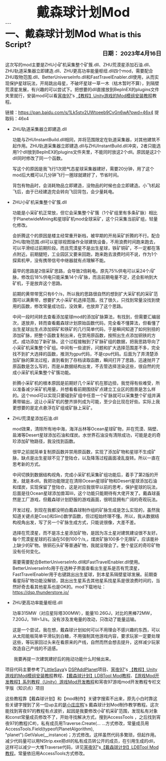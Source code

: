 <div align="center" style="font-size: 42px; font-weight:bold;">戴森球计划Mod</div>
---



<div align="left" style="font-size: 32px;font-weight:bold;">一、戴森球计划Mod
    <a style="font-size: 24px;">What is this Script? </a></div> 
<div align="right" style="font-size: 18px;font-weight:bold;">日期：
    <a style="font-size: 18px;">2023年4月16日 </a></div> 

这次写的mod主要是ZHU小矿机采集整个矿簇.dll、ZHU荒漠星添加石油.dll、ZHU轨道采集器立即建造.dll、ZHU更高功率能量枢纽.dll四个mod，需要配合ZHU取物范围.dll、BetterUniverseInfo.dll和FastTravelEnabler.dll使用，从而实现保护星球玩法，开局跳出母星，不破坏星球一草一木（枯木暂时不算），到隔壁荒漠星发展，有兴趣的可以尝试下。把想要的dll直接放到BepInEX的plugins文件夹里就行，安装mod可以看[宵夜97](https://space.bilibili.com/1306433)’s  [【教程】Unity游戏的Mod模组安装教程](https://www.bilibili.com/video/BV1Vf4y1p78U)教程。

链接：https://pan.baidu.com/s/1Lk5stv2UWtoeeb9CvGn6wA?pwd=46x4 提取码：46x4



- ZHU轨道采集器立即建造.dll

  

  ​	功能与ZHUInstantBuild.dll相同，并将范围限定在轨道采集器，对其他建筑不起作用。ZHU轨道采集器立即建造.dll与ZHUInstantBuild.dll冲突，2者只能选用1个dll放到BepInEX的plugins文件夹里，不能同时放这2个dll。原因是这2个dll同时修改了同一个函数。

  ​	写这个的原因是我飞行1次把气态星球采集器建好，需要20分钟，用了这个mod后大概可以几分钟飞行一圈球就建好了，节省时间。

  ​	背包有物品时，会消耗物品立即建造，没物品的时候也会立即建造。小飞机起飞后，由于已经建造完会转向飞回背包，会少量耗电。

  

- ZHU小矿机采集整个矿簇.dll

  

  ​	功能是小采矿机正常放，但它会采集整个矿簇（1个矿组里有多条矿脉）相比于PlanetwideMining和星球矿机mod全球采矿，这个只采集当前矿组，轻量化修改。

  ​	会折腾这个的原因是楼主经常重开新档，被早期的开局采矿折腾的不行。配合ZHU取物范围.dll可以星球视图操作全球建筑设备，不用浪费时间跑来跑去，可以平滑经过前期阶段。而且荒漠星不是出生星球，铁矿铜矿，不一定都在落点附近。前期腿短，工业园区又要来回跑，跑来跑去浪费时间不说，作为1个探索机甲，没有携带信号中继器就有点理解不能。

  ​	最早的思路是2倍采矿思路，会导致2倍耗电。原先75%供电可以采24个/矿脉，修改后18%供电只能采集14个/矿脉，而且前期电量不足，还会影响到大矿机，于是放弃这个思路。

  ​	前期的黄带带宽只有6个/s，所以我的思路很自然的想到扩大采矿机的采矿范围可以满黄带，想要扩大小采矿机选择范围，找了很久，只找到常量没找到使用的函数，修改常量成功后，没效果，也放弃了这个思路。

  ​	中间一段时间转去查看添加星球mod的添加矿脉算法，有找到，但需要汇编层次，遂放弃，转而查看戴森球计划原始函数代码，完全看不懂算法，但看懂了出生星球出生点添加铜矿和铁矿的几行简单代码，于是瞬间知道了如何别扭的添加矿脉，把整个函数复制出来，在禁用原函数，按照出生点添加铜铁的方式，成功添加了新矿脉。这个过程接触到了矿脉矿组的数据，把我思路导向了小采矿机采集整个矿组。中间有一些波折，问题和扩大选择范围差不多，完全找不到扩大选择的函数，推测为gpu代码，不是cpu代码。后面为了弄清楚添加矿脉的算法过程，直到看到了存档读取函数，瞬间打开了思路，迅速抛开了原函数是怎么写的，而是从数据结构出发，不去管选择渲染这些，很自然的完成小采矿机采集整个矿簇功能。

  ​	折腾小采矿机的根本原因是前期好几个采矿机在那边扭，我觉得有些难受，所以准备减少采矿机用量，并想看看前期围绕矿点建立工业区的图景是怎么样的。这个mod可以实现只要碰到矿组中任意一个矿脉就可以采集整个矿组并满黄带输出，这让小采矿机的整齐排列成为可能，至少会比现在好些。实际上我更想要的是定点悬浮在矿组或矿脉上采矿。

  

- ZHU荒漠星添加石油.dll

  

  ​	mod效果，清除所有地中海，海洋丛林等Ocean星球矿物，并在荒漠、隔壁、盐滩等Desert星球添加石油和煤炭。水世界石油没有清除成功，可能是走的奇珍添加矿物路径，我没找到函数。

  ​	很早之前就简单复制原函数并禁用原函数，实现了添加矿物和星球不生成矿脉，缺点是出生星球不见了登陆仓，以及降落过程画面凌乱旋转。所以一直在思考新的方式。

  ​	中间切换到数据结构视角，完成小采矿机采集矿组功能后，着手了第2版的开发，就是本dll。我把功能限定在清除Ocean星球矿物和Desert星球添加石油和煤炭，实现保留了登陆仓，这是对应我很早以前的思考，保护星球的玩法，后面是往Ocean星球添加兽耳lili，这个功能只能期待有大佬开发了。戴森球虽然是工厂游戏，但戴森球计划舒服的游戏画面，很明显拥有广阔的奇观玩法。

  ​	开发过程，到现在我都没明白戴森球制作组的矿脉生成是怎么实现的，虽然我知道关键点是Cos()和Sin()数学函数，但过程始终理不懂。所以，我从数据结构视角出发，写了另一个矿脉生成方式，只能说很像，大差不差。

  ​	选择在荒漠星，而不是冻土星添加矿物，是因为冻土星对建筑建设很不友好。每个荒漠星星球的石油在50到100个/s,，煤炭矿脉100多个无限矿。应该能补上缺少的矿物。铁铜石头矿等普通矿物，我就没理会了。整个星区的奇珍矿物没有任何变化。

  ​	需要需要配合BetterUniverseInfo.dll和FastTravelEnabler.dll使用。BetterUniverseInfo用于在选种子界面查看出生星系是否有荒漠星，FastTravelEnabler用于右键跳出出生星球，到本星系隔壁星球发展。前期查看星际矿物功能没解锁，跳出出生星系去其他星系找星系是很浪费时间的，当然好奇去看其他星系也是OK的。mod下载地址：https://dsp.thunderstore.io/

  

- ZHU更高功率能量枢纽.dll

  

  ​	功率315MW（对应星际塔300MW），能量10.26GJ，对比的黑棒72MW，7.20GJ，1W=1J/s。没有涉及发电量的改动，只改动了能量运输。

  ​	这是一个尝试，我在想，戴森球计划如何可以不用理会不感兴趣的东西，可以从太阳能板简单平滑玩到白糖，不用强制其他游戏内容，要求玩家一定要处理这些，等玩家回过头来在看原来的产线，自然而然会想去提升，这样减少玩家改造自己产线的不适感。

  ​	我要再提一次建筑建好后的拖动功能什么时候出来。

  

项目代码主要参考了[LittleSaya](https://github.com/LittleSaya/IndexOutOfRangeDSPMod/tree/master/DSPAddPlanet)’s  [DSPAddPlanet](https://github.com/LittleSaya/IndexOutOfRangeDSPMod/tree/master/DSPAddPlanet)项目、[宵夜97](https://space.bilibili.com/1306433)’s  [【教程】Unity游戏的Mod模组安装教程](https://www.bilibili.com/video/BV1Vf4y1p78U)教程、[【戴森球计划】LDBTool Mod教程](https://www.bilibili.com/video/BV1aN411R7Rr)、[【游戏Mod开发教程】系列教程（Unity）游戏Mod开发教程](https://www.bilibili.com/video/BV1ZY4y1q7gj)和宵夜97游戏mod开发教程专栏文字版（知识点）项目

这些教程靠【戴森球计划】和【mod制作】关键字搜索不出来，原先小白时靠这些关键字搜到了另一位up主的[是小庄庄鸭](https://space.bilibili.com/26024327)’s  戴森球计划Mod制作教学教程。这次能找到宵夜97的教程有点波折，起因是我要修改小矿机采矿范围，发现私有对象和const常量成员修改不了，开始寻找解决方式，搜到AccessTools ，之后找到宵夜97的教程(C#)，私有成员用Traverse.Create(... ...方式修改，常量成员用AccessTools.Field(typeof(PlanetAlgorithm), "planet").GetValue(__instance)；方式修改。这样虽然代码多繁琐，但起作用。减少代码量可以用NStrip.exe把dll的私有成员转公开的成员，在引用生成的dll，这样可以减少一大堆Traverse代码，详见[宵夜97](https://space.bilibili.com/1306433)’s[【戴森球计划】LDBTool Mod教程](https://www.bilibili.com/video/BV1aN411R7Rr)。常量依旧用AccessTools方式修改。





